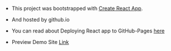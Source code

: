 * This project was bootstrapped with [Create React App](https://github.com/facebook/create-react-app).
* And hosted by github.io
* You can read about Deploying React app to GitHub-Pages [here](https://codeburst.io/deploy-react-to-github-pages-to-create-an-amazing-website-42d8b09cd4d)

* Preview Demo Site [Link](https://lhmrnfrzrfr.github.io/reactjs-host/)
